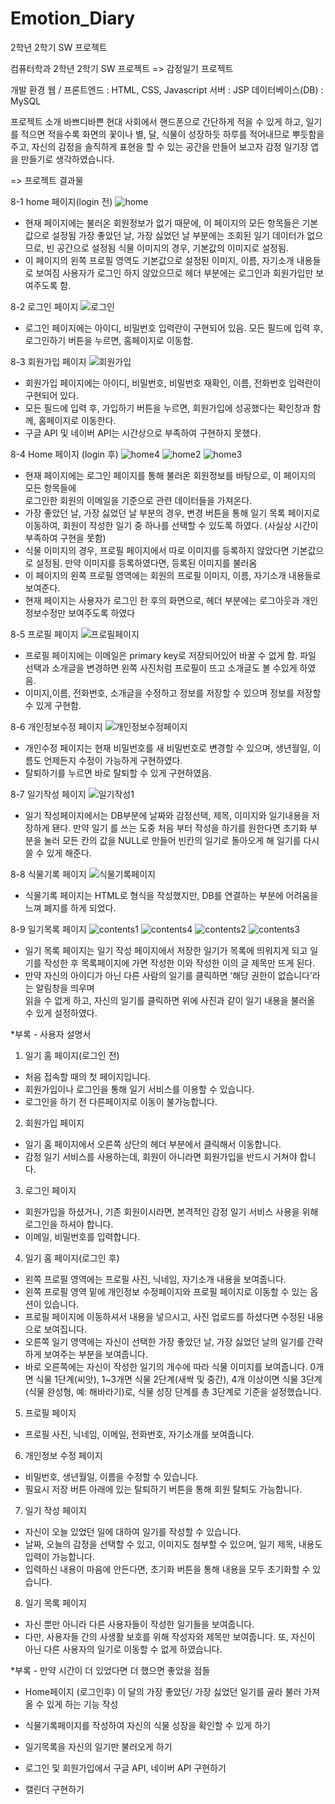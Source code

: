 # Emotion_Diary
2학년 2학기 SW 프로젝트

컴퓨터학과 2학년 2학기 SW 프로젝트 => 감정일기 프로젝트

개발 환경
웹 / 프론트엔드 : HTML, CSS, Javascript
서버 : JSP
데이터베이스(DB) : MySQL

프로젝트 소개
바쁘디바쁜 현대 사회에서 핸드폰으로 간단하게 적을 수 있게 하고,
일기를 적으면 적을수록 화면의 꽃이나 별, 달, 식물이 성장하듯 하루를 적어내므로 뿌듯함을 주고,
자신의 감정을 솔직하게 표현을 할 수 있는 공간을 만들어 보고자 감정 일기장 앱을 만들기로 생각하였습니다.

=> 프로젝트 결과물

8-1 home 페이지(login 전)
![home](https://user-images.githubusercontent.com/87637645/224488604-6a6f9b28-60ae-4844-98ab-60446c5f1ff0.PNG)

- 현재 페이지에는 불러온 회원정보가 없기 때문에, 이 페이지의 모든 항목들은 기본값으로 설정됨
 가장 좋았던 날, 가장 싫었던 날 부분에는 조회된 일기 데이터가 없으므로, 빈 공간으로 설정됨
 식물 이미지의 경우, 기본값의 이미지로 설정됨.
 - 이 페이지의 왼쪽 프로필 영역도 기본값으로 설정된 이미지, 이름, 자기소개 내용들로 보여짐
 사용자가 로그인 하지 않았으므로 헤더 부분에는 로그인과 회원가입만 보여주도록 함.



8-2  로그인 페이지 
![로그인](https://user-images.githubusercontent.com/87637645/224488623-47e8bb04-0ccc-4c84-bb6e-866ff0d0baef.PNG)

 - 로그인 페이지에는 아이디, 비밀번호 입력란이 구현되어 있음.
   모든 필드에 입력 후, 로그인하기 버튼을 누르면, 홈페이지로 이동함.



8-3 회원가입 페이지
![회원가입](https://user-images.githubusercontent.com/87637645/224488637-6242d51b-d72c-49cf-a203-b142e16aa95d.PNG)

- 회원가입 페이지에는 아이디, 비밀번호, 비밀번호 재확인, 이름, 전화번호 입력란이 구현되어 있다.
-  모든 필드에 입력 후, 가입하기 버튼을 누르면, 회원가입에 성공했다는 확인창과 함께, 홈페이지로 
   이동한다.
 - 구글 API 및 네이버 API는 시간상으로 부족하여 구현하지 못했다.



8-4 Home 페이지 (login 후)
![home4](https://user-images.githubusercontent.com/87637645/224488659-cd18a2bb-06e0-4570-98a6-6187fd137c0e.PNG)
![home2](https://user-images.githubusercontent.com/87637645/224488667-08730d0f-a4ac-41d3-91c5-694d500fc027.PNG)
![home3](https://user-images.githubusercontent.com/87637645/224488670-1c46dd0e-5a5d-437d-a87b-ea9832a257fb.PNG)

- 현재 페이지에는 로그인 페이지를 통해 불러온 회원정보를 바탕으로, 이 페이지의 모든 항목들에  
  로그인한 회원의 이메일을 기준으로 관련 데이터들을 가져온다.
 - 가장 좋았던 날, 가장 싫었던 날 부분의 경우, 변경 버튼을 통해 일기 목록 페이지로 이동하여, 
   회원이 작성한 일기 중 하나를 선택할 수 있도록 하였다. (사실상 시간이 부족하여 구현을 못함)
- 식물 이미지의 경우, 프로필 페이지에서 따로 이미지를 등록하지 않았다면 기본값으로 설정됨. 
   만약 이미지를 등록하였다면, 등록된 이미지를 불러옴
 - 이 페이지의 왼쪽 프로필 영역에는 회원의 프로필 이미지, 이름, 자기소개 내용들로 보여준다.
 - 현재 페이지는 사용자가 로그인 한 후의 화면으로, 헤더 부분에는 로그아웃과 개인정보수정만 보여주도록     하였다



8-5 프로필 페이지
![프로필페이지](https://user-images.githubusercontent.com/87637645/224488700-03ddce4a-a9ae-4029-a1b1-56e5bdafb696.png)

 - 프로필 페이지에는 이메일은 primary key로 저장되어있어 바꿀 수 없게 함.
   파일 선택과 소개글을 변경하면 왼쪽 사진처럼 프로필이 뜨고 소개글도 볼 수있게 하였음.
  - 이미지,이름, 전화번호, 소개글을 수정하고 정보를 저장할 수 있으며
    정보를 저장할 수 있게 구현함.
    
    
    
8-6 개인정보수정 페이지
![개인정보수정페이지](https://user-images.githubusercontent.com/87637645/224488712-661dae68-ee97-43cb-aef5-9df6fb2f0aa4.PNG)

- 개인수정 페이지는 현재 비밀번호를 새 비밀번호로 변경할 수 있으며, 생년월일, 이름도 언제든지 수정이     가능하게 구현하였다.
- 탈퇴하기를 누르면 바로 탈퇴할 수 있게 구현하였음.


8-7 일기작성 페이지
![일기작성1](https://user-images.githubusercontent.com/87637645/224488727-2bb54c6a-aab5-4dac-8128-938a2c2cc675.png)

- 일기 작성페이지에서는 DB부분에 날짜와 감정선택, 제목, 이미지와 일기내용을 저장하게 됀다. 만약 일기  를 쓰는 도중 처음 부터 작성을 하기를 원한다면 초기화 부분을 눌러 모든 칸의 값을 NULL로 만들어 빈칸의 일기로 돌아오게 해 일기를 다시 쓸 수 있게 해준다.



8-8 식물기록 페이지
![식물기록페이지](https://user-images.githubusercontent.com/87637645/224488759-bb406773-2a8c-4260-a841-c2eae970ac03.png)

- 식물기록 페이지는 HTML로 형식을 작성했지만, DB를 연결하는 부분에 어려움을 느껴 폐지를 
  하게 되었다.


8-9 일기목록 페이지
![contents1](https://user-images.githubusercontent.com/87637645/224488807-84601d2d-24d2-4637-87ce-dabfb9abdd59.PNG)
![contents4](https://user-images.githubusercontent.com/87637645/224488814-5f7ff91b-b3cc-4977-9a3c-55420adcf3ac.PNG)
![contents2](https://user-images.githubusercontent.com/87637645/224488818-65511a92-ad4b-4e7b-9641-25e45a0f0b21.PNG)
![contents3](https://user-images.githubusercontent.com/87637645/224488823-b65b9300-c94c-48ec-92d9-92efbf9746e9.PNG)

 - 일기 목록 페이지는 일기 작성 페이지에서 저장한 일기가 목록에 띄워지게 되고 일기를 작성한 후 
   목록페이지에 가면 작성한 이와 작성한 이의 글 제목만 뜨게 된다.
 - 만약 자신의 아이디가 아닌 다른 사람의 일기를 클릭하면 ‘해당 권한이 없습니다’라는 알림창을 띄우며  
   읽을 수 없게 하고, 자신의 일기를 클릭하면 위에 사진과 같이 일기 내용을 불러올 수 있게 설정하였다.



*부록 - 사용자 설명서
1. 일기 홈 페이지(로그인 전)
- 처음 접속할 때의 첫 페이지입니다.
- 회원가입이나 로그인을 통해 일기 서비스를 이용할 수 있습니다.
- 로그인을 하기 전 다른페이지로 이동이 불가능합니다.

2. 회원가입 페이지
- 일기 홈 페이지에서 오른쪽 상단의 헤더 부분에서 클릭해서 이동합니다.
- 감정 일기 서비스를 사용하는데, 회원이 아니라면 회원가입을 반드시 거쳐야 합니다.

3. 로그인 페이지
- 회원가입을 하셨거나, 기존 회원이시라면, 본격적인 감정 일기 서비스 사용을 위해
로그인을 하셔야 합니다.
- 이메일, 비밀번호를 입력합니다.

4. 일기 홈 페이지(로그인 후)
- 왼쪽 프로필 영역에는 프로필 사진, 닉네임, 자기소개 내용을 보여줍니다.
- 왼쪽 프로필 영역 밑에 개인정보 수정페이지와 프로필 페이지로 이동할 수 있는 옵션이 있습니다.
- 프로필 페이지에 이동하셔서 내용을 넣으시고, 사진 업로드를 하셨다면 수정된 내용으로 보여집니다.
- 오른쪽 일기 영역에는 자신이 선택한 가장 좋았던 날, 가장 싫었던 날의 일기를 간략하게 보여주는 부분을 보여줍니다.
- 바로 오른쪽에는 자신이 작성한 일기의 개수에 따라 식물 이미지를 보여줍니다.
0개면 식물 1단계(씨앗), 1~3개면 식물 2단계(새싹 및 중간), 4개 이상이면 식물 3단계(식물 완성형, 예: 해바라기)로, 식물 성장 단계를 총 3단계로 기준을 설정했습니다.

5. 프로필 페이지
- 프로필 사진, 닉네임, 이메일, 전화번호, 자기소개를 보여줍니다.

6. 개인정보 수정 페이지
- 비밀번호, 생년월일, 이름을 수정할 수 있습니다.
- 필요시 저장 버튼 아래에 있는 탈퇴하기 버튼을 통해 회원 탈퇴도 가능합니다.

7. 일기 작성 페이지
- 자신이 오늘 있었던 일에 대하여 일기를 작성할 수 있습니다.
- 날짜, 오늘의 감정을 선택할 수 있고, 이미지도 첨부할 수 있으며, 일기 제목, 내용도 입력이 가능합니다.
- 입력하신 내용이 마음에 안든다면, 초기화 버튼을 통해 내용을 모두 초기화할 수 있습니다.

8. 일기 목록 페이지
- 자신 뿐만 아니라 다른 사용자들이 작성한 일기들을 보여줍니다.
- 다만, 사용자들 간의 사생활 보호를 위해 작성자와 제목만 보여줍니다.
또, 자신이 아닌 다른 사용자의 일기로 이동할 수 없게 하였습니다.
       


*부록 - 만약 시간이 더 있었다면 더 했으면 좋았을 점들

- Home페이지 (로그인후) 이 달의 가장 좋았던/ 가장 싫었던 일기를 골라 불러 가져올 수 있게     하는 기능 작성

- 식물기록페이지를 작성하여 자신의 식물 성장을 확인할 수 있게 하기

- 일기목록을 자신의 일기만 불러오게 하기

- 로그인 및 회원가입에서 구글 API, 네이버 API 구현하기

- 캘린더 구현하기
